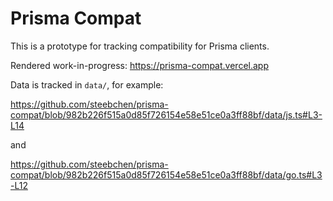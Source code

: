 # Prisma Compat

This is a prototype for tracking compatibility for Prisma clients.

Rendered work-in-progress: https://prisma-compat.vercel.app

Data is tracked in `data/`, for example:

https://github.com/steebchen/prisma-compat/blob/982b226f515a0d85f726154e58e51ce0a3ff88bf/data/js.ts#L3-L14

and 

https://github.com/steebchen/prisma-compat/blob/982b226f515a0d85f726154e58e51ce0a3ff88bf/data/go.ts#L3-L12
